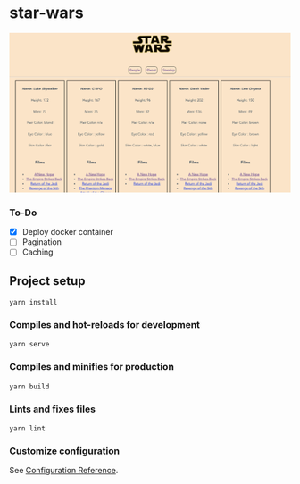 # star-wars

![Alt text](./public/ScreenShotStarWarsApp.png?raw=true "app ss") 

### To-Do

- [x] Deploy docker container
- [ ] Pagination
- [ ] Caching

## Project setup
```
yarn install
```

### Compiles and hot-reloads for development
```
yarn serve
```

### Compiles and minifies for production
```
yarn build
```

### Lints and fixes files
```
yarn lint
```

### Customize configuration
See [Configuration Reference](https://cli.vuejs.org/config/).
